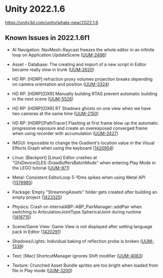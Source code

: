 # Unity 2022.1.6
https://unity3d.com/unity/whats-new/2022.1.6

## Known Issues in 2022.1.6f1

<ul>
<li><p>AI Navigation: NavMesh::Raycast freezes the whole editor in an infinite loop on Application.UpdateScene (<a href="https://issuetracker.unity3d.com/issues/navmesh-raycast-freezes-the-whole-editor-in-an-infinite-loop-on-application-dot-updatescene">UUM-2496</a>)</p></li>
<li><p>Asset - Database: The creating and import of a new script in Editor became really slow in trunk (<a href="https://issuetracker.unity3d.com/issues/the-creating-and-import-of-a-new-script-in-editor-became-really-slow-in-trunk">UUM-2620</a>)</p></li>
<li><p>HD RP: [HDRP] refraction proxy volumes projection breaks depending on camera orientation and position (<a href="https://issuetracker.unity3d.com/issues/hdrp-refraction-proxy-volumes-projection-breaks-depending-on-camera-orientation-and-position">UUM-3324</a>)</p></li>
<li><p>HD RP: [HDRP][DXR] Manually building RTAS prevent automatic building in the next scene (<a href="https://issuetracker.unity3d.com/issues/hdrp-dxr-manually-building-rtas-prevent-automatic-building-in-the-next-scene">UUM-5526</a>)</p></li>
<li><p>HD RP: [HDRP][DXR] RT Shadows ghosts on one view when we have two cameras at the same time (<a href="https://issuetracker.unity3d.com/issues/hdrp-dxr-rt-shadows-ghosts-on-one-view-when-we-have-two-cameras-at-the-same-time">UUM-2150</a>)</p></li>
<li><p>HD RP: [HDRP][PathTracer] Flashing at first frame blow up the automatic progressive exposure and create an overexposed converged frame when using recorder with accumulation (<a href="https://issuetracker.unity3d.com/issues/hdrp-pathtracer-flashing-at-first-frame-blow-up-the-automatic-progressive-exposure-and-create-an-overexposed-converged-frame-when-using-recorder-with-accumulation">UUM-2427</a>)</p></li>
<li><p>IMGUI: Impossible to change the Gradient's location value in the Visual Effects Graph when using the keyboard (<a href="https://issuetracker.unity3d.com/issues/impossible-to-change-the-gradients-location-value-in-the-visual-effects-graph-when-using-the-keyboard">1420954</a>)</p></li>
<li><p>Linux: [Backport] [Linux] Editor crashes at "GfxDeviceGLES::DrawBuffersBatchMode" when entering Play Mode in the LEGO tutorial (<a href="https://issuetracker.unity3d.com/issues/backport-linux-editor-crashes-at-gfxdevicegles-drawbuffersbatchmode-when-entering-play-mode-in-the-lego-tutorial">UUM-971</a>)</p></li>
<li><p>Metal: Consistent EditorLoop 5-10ms spikes when using Metal API (<a href="https://issuetracker.unity3d.com/issues/consistent-gfx-dot-waitforpresentongfxthread-5-10ms-spikes-when-using-metal-api">1378985</a>)</p></li>
<li><p>Package: Empty "StreamingAssets" folder gets created after building an empty project (<a href="https://issuetracker.unity3d.com/issues/empty-streamingassets-folder-gets-created-after-building-an-empty-project">1423325</a>)</p></li>
<li><p>Physics: Crash on internalABP::ABP_PairManager::addPair when switching to ArticulationJointType.SphericalJoint during runtime (<a href="https://issuetracker.unity3d.com/issues/crash-on-internalabp-abp-pairmanager-addpair-when-switching-to-articulationjointtype-dot-sphericaljoint-during-runtime">1418715</a>)</p></li>
<li><p>Scene/Game View: Game View is not displayed after setting language pack in Editor (<a href="https://issuetracker.unity3d.com/issues/gameview-is-not-displayed-after-setting-language-pack-in-unityeditor">1420291</a>)</p></li>
<li><p>Shadows/Lights: Individual baking of reflection probe is broken (<a href="https://issuetracker.unity3d.com/issues/individual-baking-of-reflection-probe-is-broken">UUM-1339</a>)</p></li>
<li><p>Text: [Mac] ShortcutManager ignores Shift modifier (<a href="https://issuetracker.unity3d.com/issues/mac-shortcutmanager-ignores-shift-modifier-1">UUM-4083</a>)</p></li>
<li><p>Texture: Crunched Asset Bundle sprites are too bright when loaded from file in Play mode (<a href="https://issuetracker.unity3d.com/issues/crunched-asset-bundle-sprites-are-too-bright-when-loaded-from-file-in-play-mode">UUM-3200</a>)</p></li>
</ul>
